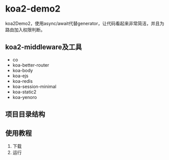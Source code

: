 # koa2-demo2
koa2Demo2，使用async/await代替generator，让代码看起来非常简洁，并且为路由加入权限判断。


## koa2-middleware及工具

* co
* koa-better-router
* koa-body
* koa-ejs
* koa-redis
* koa-session-minimal
* koa-static2
* koa-yenoro

## 项目目录结构




## 使用教程

1. 下载
2. 运行
